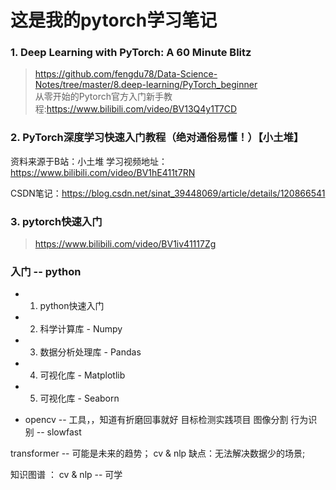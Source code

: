 # 这是我的pytorch学习笔记

### 1. Deep Learning with PyTorch: A 60 Minute Blitz
> https://github.com/fengdu78/Data-Science-Notes/tree/master/8.deep-learning/PyTorch_beginner  
> 从零开始的Pytorch官方入门新手教程:https://www.bilibili.com/video/BV13Q4y1T7CD


### 2. PyTorch深度学习快速入门教程（绝对通俗易懂！）【小土堆】
资料来源于B站：小土堆
学习视频地址：https://www.bilibili.com/video/BV1hE411t7RN

CSDN笔记：https://blog.csdn.net/sinat_39448069/article/details/120866541

### 3. pytorch快速入门
> https://www.bilibili.com/video/BV1iv41117Zg


### 入门 -- python  
- 1. python快速入门
- 2. 科学计算库 - Numpy
- 3. 数据分析处理库 - Pandas
- 4. 可视化库 - Matplotlib
- 5. 可视化库 - Seaborn

- opencv -- 工具，，知道有折磨回事就好
目标检测实践项目
  图像分割
  行为识别 -- slowfast

transformer --  可能是未来的趋势； cv & nlp
                缺点：无法解决数据少的场景;

知识图谱 ： cv & nlp -- 可学
